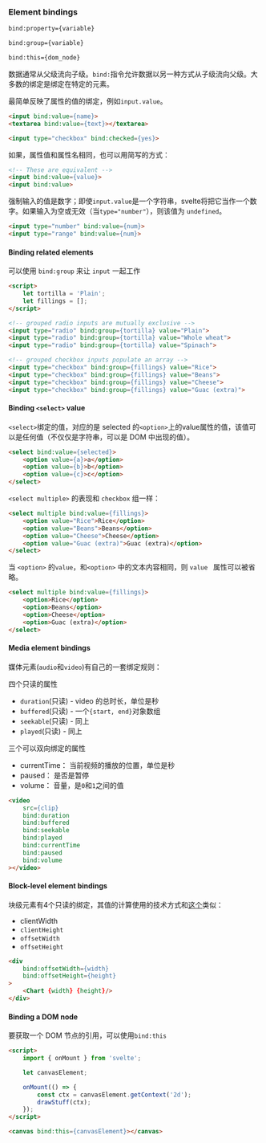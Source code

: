 ### Element bindings

```html
bind:property={variable}
```

```html
bind:group={variable}
```

```html
bind:this={dom_node}
```



数据通常从父级流向子级。`bind:`指令允许数据以另一种方式从子级流向父级。大多数的绑定是绑定在特定的元素。

最简单反映了属性的值的绑定，例如`input.value`。

```html
<input bind:value={name}>
<textarea bind:value={text}></textarea>

<input type="checkbox" bind:checked={yes}>
```

如果，属性值和属性名相同，也可以用简写的方式：

```html
<!-- These are equivalent -->
<input bind:value={value}>
<input bind:value>
```

强制输入的值是数字；即使`input.value`是一个字符串，svelte将把它当作一个数字。如果输入为空或无效（当`type="number"`），则该值为 `undefined`。

```html
<input type="number" bind:value={num}>
<input type="range" bind:value={num}>
```


#### Binding related elements

可以使用 `bind:group` 来让 `input` 一起工作

```html
<script>
	let tortilla = 'Plain';
	let fillings = [];
</script>

<!-- grouped radio inputs are mutually exclusive -->
<input type="radio" bind:group={tortilla} value="Plain">
<input type="radio" bind:group={tortilla} value="Whole wheat">
<input type="radio" bind:group={tortilla} value="Spinach">

<!-- grouped checkbox inputs populate an array -->
<input type="checkbox" bind:group={fillings} value="Rice">
<input type="checkbox" bind:group={fillings} value="Beans">
<input type="checkbox" bind:group={fillings} value="Cheese">
<input type="checkbox" bind:group={fillings} value="Guac (extra)">
```

#### Binding `<select>` value

`<select>`绑定的值，对应的是 selected 的`<option>`上的value属性的值，该值可以是任何值（不仅仅是字符串，可以是 DOM 中出现的值）。

```html
<select bind:value={selected}>
	<option value={a}>a</option>
	<option value={b}>b</option>
	<option value={c}>c</option>
</select>
```

`<select multiple>` 的表现和 `checkbox` 组一样：

```html
<select multiple bind:value={fillings}>
	<option value="Rice">Rice</option>
	<option value="Beans">Beans</option>
	<option value="Cheese">Cheese</option>
	<option value="Guac (extra)">Guac (extra)</option>
</select>
```

当 `<option>` 的`value`，和`<option>` 中的文本内容相同，则 `value ` 属性可以被省略。

```html
<select multiple bind:value={fillings}>
	<option>Rice</option>
	<option>Beans</option>
	<option>Cheese</option>
	<option>Guac (extra)</option>
</select>
```

#### Media element bindings

媒体元素(`audio`和`video`)有自己的一套绑定规则：

四个只读的属性

- `duration`(只读) - video 的总时长，单位是秒
- `buffered`(只读) - 一个`{start, end}`对象数组
- `seekable`(只读) - 同上
- `played`(只读) - 同上

三个可以双向绑定的属性

- currentTime： 当前视频的播放的位置，单位是秒
- paused： 是否是暂停
- volume： 音量，是`0`和`1`之间的值

```html
<video
	src={clip}
	bind:duration
	bind:buffered
	bind:seekable
	bind:played
	bind:currentTime
	bind:paused
	bind:volume
></video>
```

#### Block-level element bindings

块级元素有4个只读的绑定，其值的计算使用的技术方式和[这个](http://www.backalleycoder.com/2013/03/18/cross-browser-event-based-element-resize-detection/)类似：

- clientWidth
- `clientHeight`
- `offsetWidth`
- `offsetHeight`



```html
<div
	bind:offsetWidth={width}
	bind:offsetHeight={height}
>
	<Chart {width} {height}/>
</div>

```



#### Binding a DOM node

要获取一个 DOM 节点的引用，可以使用`bind:this`

```HTML
<script>
	import { onMount } from 'svelte';

	let canvasElement;

	onMount(() => {
		const ctx = canvasElement.getContext('2d');
		drawStuff(ctx);
	});
</script>

<canvas bind:this={canvasElement}></canvas>
```
